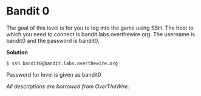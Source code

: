 # Bandit 0

The goal of this level is for you to log into the game using SSH. The host to which you need to connect is bandit.labs.overthewire.org. The username is bandit0 and the password is bandit0. 

**Solution**

```
$ ssh bandit0@bandit.labs.overthewire.org
```

Password for level is given as bandit0

*All descriptions are borrowed from OverTheWire.*
